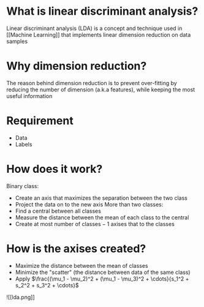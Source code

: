 # What is linear discriminant analysis?
Linear discriminant analysis (LDA) is a concept and technique used in [[Machine Learning]] that implements linear dimension reduction on data samples

# Why dimension reduction?
The reason behind dimension reduction is to prevent over-fitting by reducing the number of dimension (a.k.a features), while keeping the most useful information

# Requirement
- Data
- Labels

# How does it work?
Binary class:
- Create an axis that maximizes the separation between the two class
- Project the data on to the new axis
More than two classes:
- Find a central between all classes
- Measure the distance between the mean of each class to the central
- Create at most $\text{number of classes} - 1$ axises that to the classes

# How is the axises created?
- Maximize the distance between the mean of classes
- Minimize the "scatter" (the distance between data of the same class)
- Apply $\frac{(\mu_1 - \mu_2)^2 + (\mu_1 - \mu_3)^2 + \cdots}{s_1^2 + s_2^2 + s_3^2 + \cdots}$

![[lda.png]]